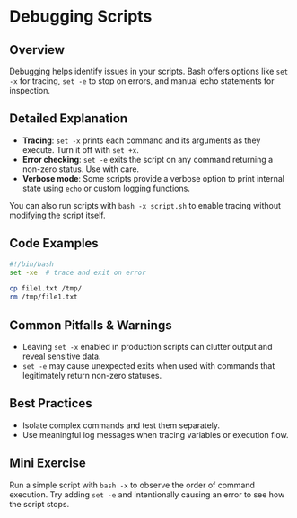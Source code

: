 # Debugging Scripts

## Overview
Debugging helps identify issues in your scripts. Bash offers options like `set -x` for tracing, `set -e` to stop on errors, and manual echo statements for inspection.

## Detailed Explanation
- **Tracing**: `set -x` prints each command and its arguments as they execute. Turn it off with `set +x`.
- **Error checking**: `set -e` exits the script on any command returning a non-zero status. Use with care.
- **Verbose mode**: Some scripts provide a verbose option to print internal state using `echo` or custom logging functions.

You can also run scripts with `bash -x script.sh` to enable tracing without modifying the script itself.

## Code Examples
```bash
#!/bin/bash
set -xe  # trace and exit on error

cp file1.txt /tmp/
rm /tmp/file1.txt
```

## Common Pitfalls & Warnings
- Leaving `set -x` enabled in production scripts can clutter output and reveal sensitive data.
- `set -e` may cause unexpected exits when used with commands that legitimately return non-zero statuses.

## Best Practices
- Isolate complex commands and test them separately.
- Use meaningful log messages when tracing variables or execution flow.

## Mini Exercise
Run a simple script with `bash -x` to observe the order of command execution. Try adding `set -e` and intentionally causing an error to see how the script stops.
